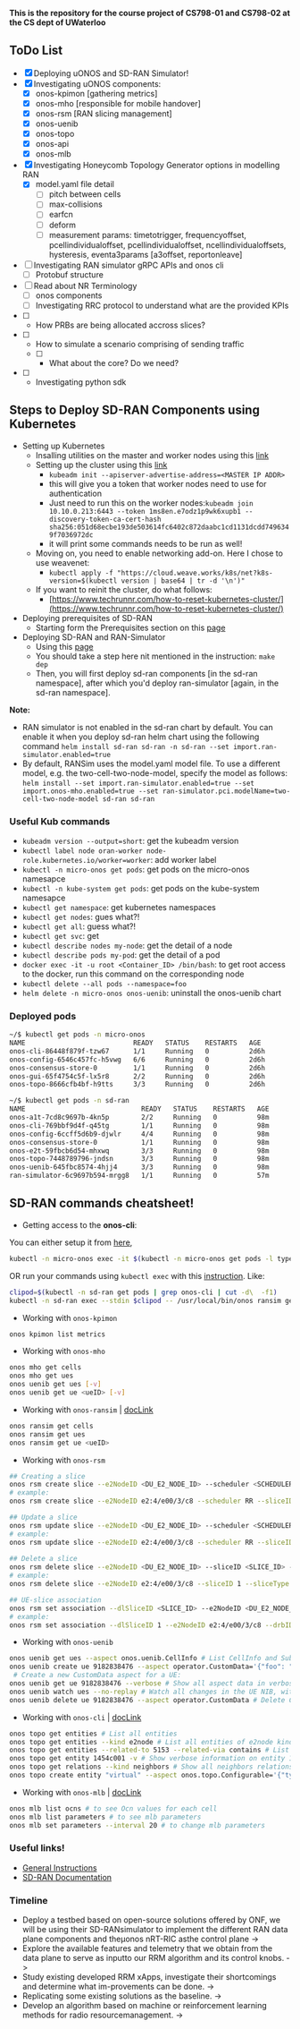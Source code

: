 **This is the repository for the course project of CS798-01 and CS798-02 at the CS dept of UWaterloo**

## ToDo List
- [x] Deploying uONOS and SD-RAN Simulator! 
- [x] Investigating uONOS components: 
  - [x] onos-kpimon [gathering metrics] 
  - [x] onos-mho [responsible for mobile handover] 
  - [x] onos-rsm [RAN slicing management] 
  - [x] onos-uenib 
  - [x] onos-topo 
  - [x] onos-api 
  - [x] onos-mlb 
- [x] Investigating Honeycomb Topology Generator options in modelling RAN
  - [x] model.yaml file detail 
    - [ ] pitch between cells
    - [ ] max-collisions 
    - [ ] earfcn 
    - [ ] deform 
    - [ ] measurement params: timetotrigger, frequencyoffset, pcellindividualoffset, pcellindividualoffset, ncellindividualoffsets, hysteresis, eventa3params [a3offset, reportonleave] 
- [ ] Investigating RAN simulator gRPC APIs and onos cli 
  - [ ] Protobuf structure 
- [ ] Read about NR Terminology
  - [ ] onos components 
  - [ ] Investigating RRC protocol to understand what are the provided KPIs 
- [ ] * How PRBs are being allocated accross slices?
- [ ] * How to simulate a scenario comprising of sending traffic 
  - [ ] * What about the core? Do we need?
- [ ] * Investigating python sdk


## Steps to Deploy SD-RAN Components using Kubernetes
- Setting up Kubernetes
  - Insalling utilities on the master and worker nodes using this [link](https://kubernetes.io/docs/setup/production-environment/tools/kubeadm/install-kubeadm/)
  - Setting up the cluster using this [link](https://kubernetes.io/docs/setup/production-environment/tools/kubeadm/create-cluster-kubeadm/)
    - ``kubeadm init --apiserver-advertise-address=<MASTER IP ADDR>``
    - this will give you a token that worker nodes need to use for authentication
    - Just need to run this on the worker nodes:``kubeadm join 10.10.0.213:6443 --token 1ms8en.e7odz1p9wk6xupb1	--discovery-token-ca-cert-hash sha256:051d68ecbe193de503614fc6402c872daabc1cd1131dcdd7496349f7036972dc``
    - it will print some commands needs to be run as well!
  - Moving on, you need to enable networking add-on. Here I chose to use weavenet:
    - ``kubectl apply -f "https://cloud.weave.works/k8s/net?k8s-version=$(kubectl version | base64 | tr -d '\n')"``
  - If you want to reinit the cluster, do what follows:
    - [https://www.techrunnr.com/how-to-reset-kubernetes-cluster/](https://www.techrunnr.com/how-to-reset-kubernetes-cluster/)
- Deploying prerequisites of SD-RAN  
  - Starting form the Prerequisites section on this [page](https://docs.onosproject.org/developers/deploy_with_helm/)
- Deploying SD-RAN and RAN-Simulator
  - Using this [page](https://github.com/onosproject/ran-simulator/blob/master/docs/quick_start.md)
  - You should take a step here nit mentioned in the instruction: ``make dep``
  - Then, you will first deploy sd-ran components [in the sd-ran namespace], after which you'd deploy ran-simulator [again, in the sd-ran namespace].

**Note:**
- RAN simulator is not enabled in the sd-ran chart by default. You can enable it when you deploy sd-ran helm chart using the following command
``helm install sd-ran sd-ran -n sd-ran --set import.ran-simulator.enabled=true``
- By default, RANSim uses the model.yaml model file. To use a different model, e.g. the two-cell-two-node-model, specify the model as follows:
``helm install --set import.ran-simulator.enabled=true --set import.onos-mho.enabled=true --set ran-simulator.pci.modelName=two-cell-two-node-model sd-ran sd-ran``


### Useful Kub commands
- ``kubeadm version --output=short``: get the kubeadm version
- ``kubectl label node oran-worker node-role.kubernetes.io/worker=worker``: add worker label 
- ``kubectl -n micro-onos get pods``: get pods on the micro-onos namesapce
- ``kubectl -n kube-system get pods``: get pods on the kube-system namesapce
- ``kubectl get namespace``: get kubernetes namespaces
- ``kubectl get nodes``: gues what?! 
- ``kubectl get all``: guess what?! 
- ``kubectl get svc``: get 
- ``kubectl describe nodes my-node``: get the detail of a node
- ``kubectl describe pods my-pod``: get the detail of a pod
- ``docker exec -it -u root <Container_ID> /bin/bash``: to get root access to the docker, run this command on the corresponding node
- ``kubectl delete --all pods --namespace=foo``
- ``helm delete -n micro-onos onos-uenib``:  uninstall the onos-uenib chart

### Deployed pods

``` Bash
~/$ kubectl get pods -n micro-onos
NAME                           READY   STATUS    RESTARTS   AGE
onos-cli-86448f879f-tzw67      1/1     Running   0          2d6h
onos-config-6546c457fc-h5vwg   6/6     Running   0          2d6h
onos-consensus-store-0         1/1     Running   0          2d6h
onos-gui-65f4754c5f-lx5r8      2/2     Running   0          2d6h
onos-topo-8666cfb4bf-h9tts     3/3     Running   0          2d6h
```

``` Bash
~/$ kubectl get pods -n sd-ran
NAME                             READY   STATUS    RESTARTS   AGE
onos-a1t-7cd8c9697b-4kn5p        2/2     Running   0          98m
onos-cli-769bbf9d4f-q45tg        1/1     Running   0          98m
onos-config-6ccff5d6b9-djwlr     4/4     Running   0          98m
onos-consensus-store-0           1/1     Running   0          98m
onos-e2t-59fbcb6d54-mhxwq        3/3     Running   0          98m
onos-topo-7448789796-jndsn       3/3     Running   0          98m
onos-uenib-645fbc8574-4hjj4      3/3     Running   0          98m
ran-simulator-6c9697b594-mrgg8   1/1     Running   0          57m
```

## SD-RAN commands cheatsheet! 
- Getting access to the **onos-cli**:

You can either setup it from [here](https://docs.onosproject.org/onos-cli/docs/setup/),
``` Bash
kubectl -n micro-onos exec -it $(kubectl -n micro-onos get pods -l type=cli -o name) -- /bin/sh
```

OR run your commands using ``kubectl exec`` with this [instruction](https://kubernetes.io/docs/reference/generated/kubectl/kubectl-commands#exec). Like: 

``` Bash
clipod=$(kubectl -n sd-ran get pods | grep onos-cli | cut -d\  -f1)
kubectl -n sd-ran exec --stdin $clipod -- /usr/local/bin/onos ransim get nodes
```

- Working with ``onos-kpimon``
``` Bash
onos kpimon list metrics
```
- Working with ``onos-mho``
``` Bash
onos mho get cells
onos mho get ues
onos uenib get ues [-v]
onos uenib get ue <ueID> [-v]
```
- Working with ``onos-ransim`` | [docLink](https://github.com/onosproject/onos-cli/blob/master/docs/cli/onos_ransim.md)
``` Bash
onos ransim get cells
onos ransim get ues
onos ransim get ue <ueID>
```
- Working with ``onos-rsm``
``` Bash
## Creating a slice
onos rsm create slice --e2NodeID <DU_E2_NODE_ID> --scheduler <SCHEDULER_TYPE> --sliceID <SLICE_ID> --weight <WEIGHT> --sliceType <SLICE_TYPE>
# example:
onos rsm create slice --e2NodeID e2:4/e00/3/c8 --scheduler RR --sliceID 1 --weight 30 --sliceType DL

## Update a slice
onos rsm update slice --e2NodeID <DU_E2_NODE_ID> --scheduler <SCHEDULER_TYPE> --sliceID <SLICE_ID> --weight <WEIGHT> --sliceType <SLICE_TYPE>
# example:
onos rsm update slice --e2NodeID e2:4/e00/3/c8 --scheduler RR --sliceID 1 --weight 50 --sliceType DL
 
## Delete a slice
onos rsm delete slice --e2NodeID <DU_E2_NODE_ID> --sliceID <SLICE_ID> --sliceType <SLICE_TYPE>
# example:
onos rsm delete slice --e2NodeID e2:4/e00/3/c8 --sliceID 1 --sliceType DL

## UE-slice association
onos rsm set association --dlSliceID <SLICE_ID> --e2NodeID <DU_E2_NODE_ID> --drbID <DRB_ID> --DuUeF1apID <DU_UE_F1AP_ID>
# example:
onos rsm set association --dlSliceID 1 --e2NodeID e2:4/e00/3/c8 --drbID 5 --DuUeF1apID 1240
```
- Working with ``onos-uenib``
``` Bash
onos uenib get ues --aspect onos.uenib.CellInfo # List CellInfo and SubscriberData of all UEs, that have these aspects.
onos uenib create ue 9182838476 --aspect operator.CustomData='{"foo": "bar", "special": true}'
 # Create a new CustomData aspect for a UE:
onos uenib get ue 9182838476 --verbose # Show all aspect data in verbose form for a given UE:
onos uenib watch ues --no-replay # Watch all changes in the UE NIB, without replay of existing UE information:
onos uenib delete ue 9182838476 --aspect operator.CustomData # Delete CustomData aspect for a specific UE:
```
- Working with ``onos-cli`` | [docLink](https://github.com/onosproject/onos-cli/blob/master/docs/cli/onos_topo.md)
``` Bash
onos topo get entities # List all entities
onos topo get entities --kind e2node # List all entities of e2node kind.
onos topo get entities --related-to 5153 --related-via contains # List all e2cell entities related to the specified e2node via contains relation.
onos topo get entity 1454c001 -v # Show verbose information on entity 1454c001
onos topo get relations --kind neighbors # Show all neighbors relations
onos topo create entity "virtual" --aspect onos.topo.Configurable='{"type": "devicesim-1.0.x", "version": "1.0.0"}' # Create a new entity with sparsely populated Configurable aspect
```
- Working with ``onos-mlb`` | [docLink]()
``` Bash
onos mlb list ocns # to see Ocn values for each cell
onos mlb list parameters # to see mlb parameters
onos mlb set parameters --interval 20 # to change mlb parameters

```

### Useful links!
- [General Instructions](https://docs.onosproject.org/onos-cli/docs/cli/onos/) 
- [SD-RAN Documentation](https://docs.sd-ran.org/master/index.html)


### Timeline
- Deploy a testbed based on open-source solutions offered by ONF, we will be using their SD-RANsimulator to implement the different RAN data plane components and theμonos nRT-RIC asthe control plane -> 
- Explore the available features and telemetry that we obtain from the data plane to serve as inputto our RRM algorithm and its control knobs. -> 
- Study existing developed RRM xApps, investigate their shortcomings and determine what im-provements can be done. -> 
- Replicating some existing solutions as the baseline. -> 
- Develop an algorithm based on machine or reinforcement learning methods for radio resourcemanagement. -> 
